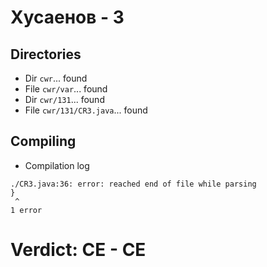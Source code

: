 # Хусаенов - 3
## Directories
- Dir `cwr`... found
- File `cwr/var`... found
- Dir `cwr/131`... found
- File `cwr/131/CR3.java`... found
## Compiling
- Compilation log
```
./CR3.java:36: error: reached end of file while parsing
}
 ^
1 error

```
# Verdict: **CE** - CE
